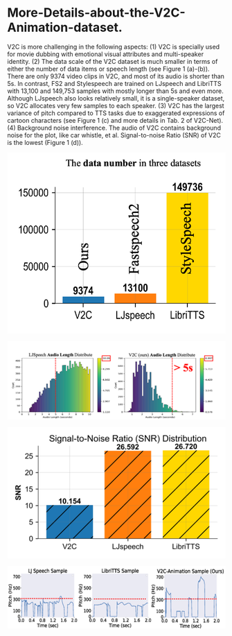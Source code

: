 # More-Details-about-the-V2C-Animation-dataset.
V2C is more challenging in the following aspects: (1) V2C is specially used for movie dubbing with emotional visual attributes and multi-speaker identity. (2) The data scale of the V2C dataset is much smaller in terms of either the number of data items or speech length (see Figure 1 (a)-(b)). There are only 9374 video clips in V2C, and most of its audio is shorter than 5s. In contrast, FS2 and Stylespeech are trained on LJspeech and LibriTTS with 13,100 and 149,753 samples with mostly longer than 5s and even more. Although LJspeech also looks relatively small, it is a single-speaker dataset, so V2C allocates very few samples to each speaker. (3) V2C has the largest variance of pitch compared to TTS tasks due to exaggerated expressions of cartoon characters (see Figure 1 (c) and more details in Tab. 2 of V2C-Net). (4) Background noise interference. The audio of V2C contains background noise for the plot, like car whistle, et al. Signal-to-noise Ratio (SNR) of V2C is the lowest (Figure 1 (d)).

![Illustration](./V2C_Challenge_Image/Num.png)

![Illustration](./V2C_Challenge_Image/Duration.png)

![Illustration](./V2C_Challenge_Image/SNR.png)

![Illustration](./V2C_Challenge_Image/Pitch.png)
